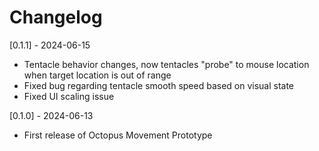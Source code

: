 # Changelog

[0.1.1] - 2024-06-15
- Tentacle behavior changes, now tentacles "probe" to mouse location when target location is out of range
- Fixed bug regarding tentacle smooth speed based on visual state
- Fixed UI scaling issue

[0.1.0] - 2024-06-13
- First release of Octopus Movement Prototype
